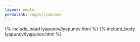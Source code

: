 ```yaml
---
layout: empty
permalink: /apps/lyapunov
---
```


<head>
    {% include_head lyapunov/lyapunov.html %}
</head>
<body>
    {% include_body lyapunov/lyapunov.html %}
</body>